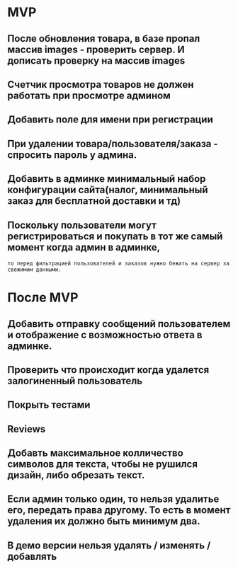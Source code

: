 # MVP
## После обновления товара, в базе пропал массив images - проверить сервер. И дописать проверку на массив images
## Счетчик просмотра товаров не должен работать при просмотре админом
## Добавить поле для имени при регистрации
## При удалении товара/пользователя/заказа - спросить пароль у админа.
## Добавить в админке минимальный набор конфигурации сайта(налог, минимальный заказ для бесплатной доставки и тд)
## Поскольку пользователи могут регистрироваться и покупать в тот же самый момент когда админ в админке, 

    то перед фильтрацией пользователей и заказов нужно бежать на сервер за свежимим данными.
    
    
    
# После MVP
## Добавить отправку сообщений пользователем и отображение с возможностью ответа в админке.
## Проверить что происходит когда удалется залогиненный пользователь
## Покрыть тестами
## Reviews
## Добавть максимальное колличество символов для текста, чтобы не рушился дизайн, либо обрезать текст.
## Если админ только один, то нельзя удалитье его, передать права другому. То есть в момент удаления их должно быть минимум два.
## В демо версии нельзя удалять / изменять / добавлять


